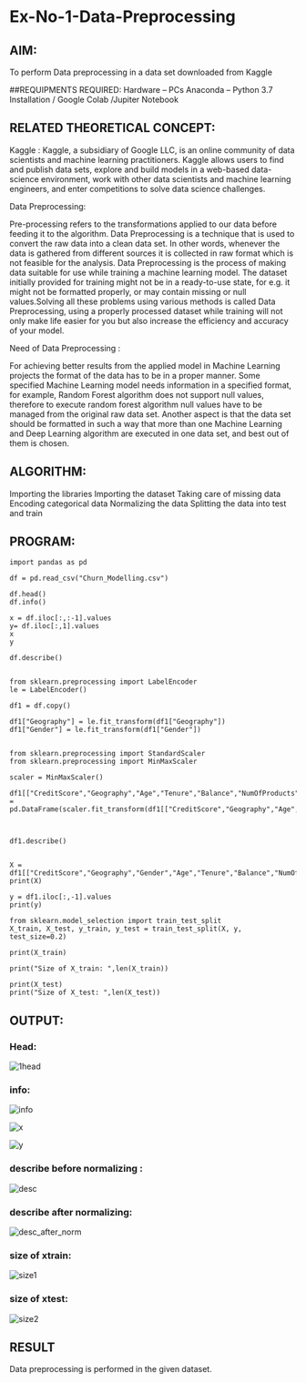 # Ex-No-1-Data-Preprocessing
## AIM:

To perform Data preprocessing in a data set downloaded from Kaggle

##REQUIPMENTS REQUIRED:
Hardware – PCs
Anaconda – Python 3.7 Installation / Google Colab /Jupiter Notebook

## RELATED THEORETICAL CONCEPT:

Kaggle :
Kaggle, a subsidiary of Google LLC, is an online community of data scientists and machine learning practitioners. Kaggle allows users to find and publish data sets, explore and build models in a web-based data-science environment, work with other data scientists and machine learning engineers, and enter competitions to solve data science challenges.

Data Preprocessing:

Pre-processing refers to the transformations applied to our data before feeding it to the algorithm. Data Preprocessing is a technique that is used to convert the raw data into a clean data set. In other words, whenever the data is gathered from different sources it is collected in raw format which is not feasible for the analysis.
Data Preprocessing is the process of making data suitable for use while training a machine learning model. The dataset initially provided for training might not be in a ready-to-use state, for e.g. it might not be formatted properly, or may contain missing or null values.Solving all these problems using various methods is called Data Preprocessing, using a properly processed dataset while training will not only make life easier for you but also increase the efficiency and accuracy of your model.

Need of Data Preprocessing :

For achieving better results from the applied model in Machine Learning projects the format of the data has to be in a proper manner. Some specified Machine Learning model needs information in a specified format, for example, Random Forest algorithm does not support null values, therefore to execute random forest algorithm null values have to be managed from the original raw data set.
Another aspect is that the data set should be formatted in such a way that more than one Machine Learning and Deep Learning algorithm are executed in one data set, and best out of them is chosen.


## ALGORITHM:
Importing the libraries
Importing the dataset
Taking care of missing data
Encoding categorical data
Normalizing the data
Splitting the data into test and train

## PROGRAM:
```
import pandas as pd

df = pd.read_csv("Churn_Modelling.csv")

df.head()
df.info()

x = df.iloc[:,:-1].values
y= df.iloc[:,1].values
x
y

df.describe()


from sklearn.preprocessing import LabelEncoder
le = LabelEncoder()

df1 = df.copy()

df1["Geography"] = le.fit_transform(df1["Geography"])
df1["Gender"] = le.fit_transform(df1["Gender"])


from sklearn.preprocessing import StandardScaler
from sklearn.preprocessing import MinMaxScaler

scaler = MinMaxScaler()

df1[["CreditScore","Geography","Age","Tenure","Balance","NumOfProducts","EstimatedSalary"]] = pd.DataFrame(scaler.fit_transform(df1[["CreditScore","Geography","Age","Tenure","Balance","NumOfProducts","EstimatedSalary"]]))



df1.describe()


X = df1[["CreditScore","Geography","Gender","Age","Tenure","Balance","NumOfProducts","HasCrCard","IsActiveMember","EstimatedSalary"]].values
print(X)

y = df1.iloc[:,-1].values
print(y)

from sklearn.model_selection import train_test_split
X_train, X_test, y_train, y_test = train_test_split(X, y, test_size=0.2)

print(X_train)

print("Size of X_train: ",len(X_train))

print(X_test)
print("Size of X_test: ",len(X_test))
```
## OUTPUT:
### Head:
![1head](https://user-images.githubusercontent.com/94154683/228591926-618062d0-fd7f-4181-a042-e1ee43a5d18d.png)
### info:
![info](https://user-images.githubusercontent.com/94154683/228591956-89263e4a-45cf-4eb3-89bd-16cf0a40c178.png)

![x](https://user-images.githubusercontent.com/94154683/228591978-71bd9fb4-acf6-4ed6-885e-4de18ae8af1c.png)

![y](https://user-images.githubusercontent.com/94154683/228592025-54fdf899-60b9-40a2-b60b-1d23ce73db9b.png)
### describe before normalizing :
![desc](https://user-images.githubusercontent.com/94154683/228592074-afc9569f-958d-40d3-8b2c-3ea72552aad0.png)
### describe after normalizing:
![desc_after_norm](https://user-images.githubusercontent.com/94154683/228592117-6fb6d8af-aaa9-45b9-96e4-6c2a6ce265de.png)
### size of xtrain:
![size1](https://user-images.githubusercontent.com/94154683/228592156-e5dbfef8-79bd-43c0-9d3c-96cd94e854a4.png)
### size of xtest:
![size2](https://user-images.githubusercontent.com/94154683/228592179-56762c01-f5dc-47ad-93ab-b4bdd147aced.png)

## RESULT
Data preprocessing is performed in the given dataset.
